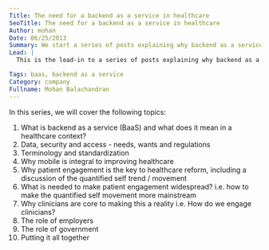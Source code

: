 ```yaml
---
Title: The need for a backend as a service in healthcare
SeoTitle: The need for a backend as a service in healthcare
Author: mohan
Date: 06/25/2013
Summary: We start a series of posts explaining why backend as a service (BaaS) is needed for healthcare.
Lead: |
  This is the lead-in to a series of posts explaining why backend as a service is needed for healthcare. Follow us on [twitter](https://twitter.com/catalyzeio) or subscribe to our mailing list to keep reading. We've already published the first in the series, which is linked below. You can follow the corresponding link below to read further.

Tags: baas, backend as a service
Category: company
Fullname: Mohan Balachandran
---
```

In this series, we will cover the following topics:

1. What is backend as a service (BaaS) and what does it mean in a healthcare context?
2. Data, security and access - needs, wants and regulations
3. Terminology and standardization
4. Why mobile is integral to improving healthcare
5. Why patient engagement is the key to healthcare reform, including a discussion of the quantified self trend / movement
6. What is needed to make patient engagement widespread? i.e. how to make the quantified self movement more mainstream
7. Why clinicians are core to making this a reality i.e. How do we engage clinicians?
8. The role of employers
9. The role of government
10. Putting it all together
